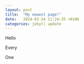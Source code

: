 ```yaml
---
layout: post
title:  "My newest page!"
date:   2024-03-24 11:24:35 +0100
categories: jekyll update
---
```

Hello



Every



One

